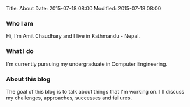 Title: About
Date: 2015-07-18 08:00
Modified: 2015-07-18 08:00

### Who I am

Hi, I'm Amit Chaudhary and I live in Kathmandu - Nepal.

### What I do

I'm currently pursuing my undergraduate in Computer Engineering.

### About this blog

The goal of this blog is to talk about things that I'm working on. I'll discuss my challenges, approaches, successes and failures.
